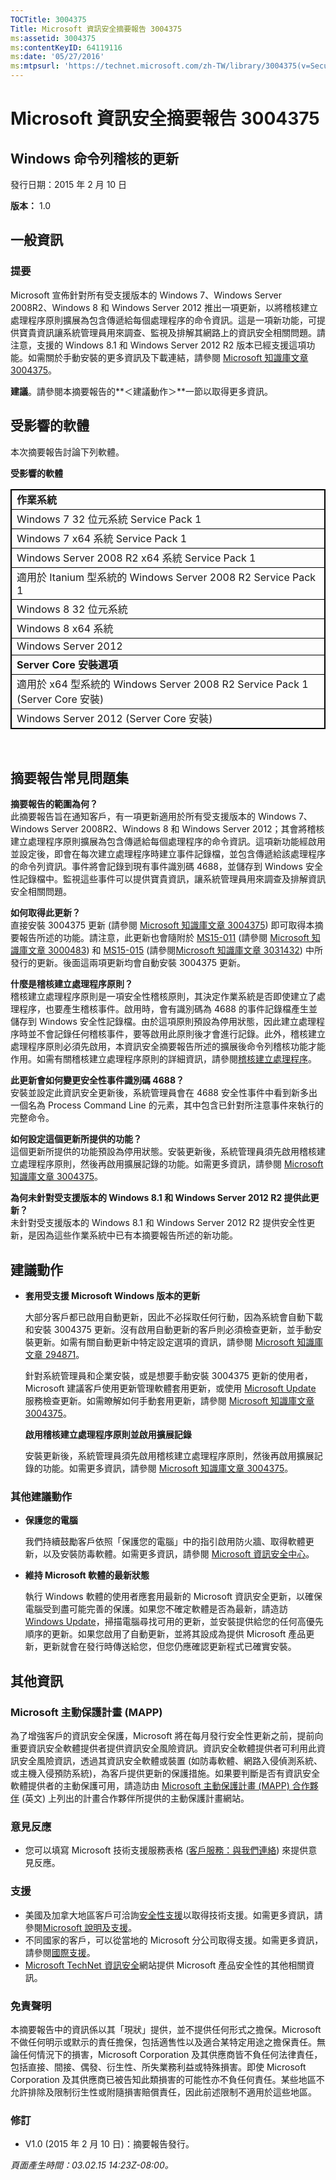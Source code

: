 ```yaml
---
TOCTitle: 3004375
Title: Microsoft 資訊安全摘要報告 3004375
ms:assetid: 3004375
ms:contentKeyID: 64119116
ms:date: '05/27/2016'
ms:mtpsurl: 'https://technet.microsoft.com/zh-TW/library/3004375(v=Security.10)'
---
```


Microsoft 資訊安全摘要報告 3004375
==================================

Windows 命令列稽核的更新
------------------------

發行日期：2015 年 2 月 10 日

**版本：** 1.0

一般資訊
--------

### 提要

Microsoft 宣佈針對所有受支援版本的 Windows 7、Windows Server 2008R2、Windows 8 和 Windows Server 2012 推出一項更新，以將稽核建立處理程序原則擴展為包含傳遞給每個處理程序的命令資訊。這是一項新功能，可提供寶貴資訊讓系統管理員用來調查、監視及排解其網路上的資訊安全相關問題。請注意，支援的 Windows 8.1 和 Windows Server 2012 R2 版本已經支援這項功能。如需關於手動安裝的更多資訊及下載連結，請參閱 [Microsoft 知識庫文章 3004375](https://support.microsoft.com/kb/3004375/zh-tw)。

**建議**。請參閱本摘要報告的**＜建議動作＞**一節以取得更多資訊。

受影響的軟體
------------

<span id="sectionToggle0"></span>
本次摘要報告討論下列軟體。

**受影響的軟體**

 
<table style="border:1px solid black;">
<colgroup>
<col width="100%" />
</colgroup>
<tbody>
<tr class="odd">
<td style="border:1px solid black;"><strong>作業系統</strong></td>
</tr>
<tr class="even">
<td style="border:1px solid black;">Windows 7 32 位元系統 Service Pack 1</td>
</tr>
<tr class="odd">
<td style="border:1px solid black;">Windows 7 x64 系統 Service Pack 1</td>
</tr>
<tr class="even">
<td style="border:1px solid black;">Windows Server 2008 R2 x64 系統 Service Pack 1</td>
</tr>
<tr class="odd">
<td style="border:1px solid black;">適用於 Itanium 型系統的 Windows Server 2008 R2 Service Pack 1</td>
</tr>
<tr class="even">
<td style="border:1px solid black;">Windows 8 32 位元系統</td>
</tr>
<tr class="odd">
<td style="border:1px solid black;">Windows 8 x64 系統</td>
</tr>
<tr class="even">
<td style="border:1px solid black;">Windows Server 2012</td>
</tr>
<tr class="odd">
<td style="border:1px solid black;"><strong>Server Core 安裝選項</strong></td>
</tr>
<tr class="even">
<td style="border:1px solid black;">適用於 x64 型系統的 Windows Server 2008 R2 Service Pack 1 (Server Core 安裝)</td>
</tr>
<tr class="odd">
<td style="border:1px solid black;">Windows Server 2012 (Server Core 安裝)</td>
</tr>
</tbody>
</table>
  
 
  
摘要報告常見問題集  
------------------
  
<span id="sectionToggle1"></span>
**摘要報告的範圍為何？**  
此摘要報告旨在通知客戶，有一項更新適用於所有受支援版本的 Windows 7、Windows Server 2008R2、Windows 8 和 Windows Server 2012；其會將稽核建立處理程序原則擴展為包含傳遞給每個處理程序的命令資訊。這項新功能經啟用並設定後，即會在每次建立處理程序時建立事件記錄檔，並包含傳遞給該處理程序的命令列資訊。事件將會記錄到現有事件識別碼 4688，並儲存到 Windows 安全性記錄檔中。監視這些事件可以提供寶貴資訊，讓系統管理員用來調查及排解資訊安全相關問題。
  
**如何取得此更新？**  
直接安裝 3004375 更新 (請參閱 [Microsoft 知識庫文章 3004375](https://support.microsoft.com/kb/3004375/zh-tw)) 即可取得本摘要報告所述的功能。請注意，此更新也會隨附於 [MS15-011](http://go.microsoft.com/fwlink/?linkid=525536) (請參閱 [Microsoft 知識庫文章 3000483](http://support.microsoft.com/kb/3000483/zh-tw)) 和 [MS15-015](http://go.microsoft.com/fwlink/?linkid=525538) (請參閱[Microsoft 知識庫文章 3031432](http://support.microsoft.com/kb/3031432/zh-tw)) 中所發行的更新。後面這兩項更新均會自動安裝 3004375 更新。
  
**什麼是稽核建立處理程序原則？**   
稽核建立處理程序原則是一項安全性稽核原則，其決定作業系統是否即使建立了處理程序，也要產生稽核事件。啟用時，會有識別碼為 4688 的事件記錄檔產生並儲存到 Windows 安全性記錄檔。由於這項原則預設為停用狀態，因此建立處理程序時並不會記錄任何稽核事件，要等啟用此原則後才會進行記錄。此外，稽核建立處理程序原則必須先啟用，本資訊安全摘要報告所述的擴展後命令列稽核功能才能作用。如需有關稽核建立處理程序原則的詳細資訊，請參閱[稽核建立處理程序](https://technet.microsoft.com/zh-tw/library/dd941613(v=ws.10).aspx)。
  
**此更新會如何變更安全性事件識別碼 4688？**   
安裝並設定此資訊安全更新後，系統管理員會在 4688 安全性事件中看到新多出一個名為 Process Command Line 的元素，其中包含已針對所注意事件來執行的完整命令。
  
**如何設定這個更新所提供的功能？**   
這個更新所提供的功能預設為停用狀態。安裝更新後，系統管理員須先啟用稽核建立處理程序原則，然後再啟用擴展記錄的功能。如需更多資訊，請參閱 [Microsoft 知識庫文章 3004375](https://support.microsoft.com/kb/3004375/zh-tw)。
  
**為何未針對受支援版本的 Windows 8.1 和 Windows Server 2012 R2 提供此更新？**   
未針對受支援版本的 Windows 8.1 和 Windows Server 2012 R2 提供安全性更新，是因為這些作業系統中已有本摘要報告所述的新功能。
  
建議動作  
--------
  
<span id="sectionToggle2"></span>
-   **套用受支援 Microsoft Windows 版本的更新**
  
    大部分客戶都已啟用自動更新，因此不必採取任何行動，因為系統會自動下載和安裝 3004375 更新。沒有啟用自動更新的客戶則必須檢查更新，並手動安裝更新。如需有關自動更新中特定設定選項的資訊，請參閱 [Microsoft 知識庫文章 294871](https://support.microsoft.com/kb/294871/zh-tw)。
  
    針對系統管理員和企業安裝，或是想要手動安裝 3004375 更新的使用者，Microsoft 建議客戶使用更新管理軟體套用更新，或使用 [Microsoft Update](http://www.cve.mitre.org/cgi-bin/cvename.cgi?linkid=40747) 服務檢查更新。如需瞭解如何手動套用更新，請參閱 [Microsoft 知識庫文章 3004375](https://support.microsoft.com/kb/3004375/zh-tw)。
  
    **啟用稽核建立處理程序原則並啟用擴展記錄**
  
    安裝更新後，系統管理員須先啟用稽核建立處理程序原則，然後再啟用擴展記錄的功能。如需更多資訊，請參閱 [Microsoft 知識庫文章 3004375](https://support.microsoft.com/kb/3004375/zh-tw)。
  
### 其他建議動作
  
-   **保護您的電腦**
  
    我們持續鼓勵客戶依照「保護您的電腦」中的指引啟用防火牆、取得軟體更新，以及安裝防毒軟體。如需更多資訊，請參閱 [Microsoft 資訊安全中心](http://www.microsoft.com/security/default.aspx)。
  
-   **維持 Microsoft 軟體的最新狀態**
  
    執行 Windows 軟體的使用者應套用最新的 Microsoft 資訊安全更新，以確保電腦受到盡可能完善的保護。如果您不確定軟體是否為最新，請造訪 [Windows Update](http://update.microsoft.com/microsoftupdate/v6/vistadefault.aspx?ln=zh-tw)，掃描電腦尋找可用的更新，並安裝提供給您的任何高優先順序的更新。如果您啟用了自動更新，並將其設成為提供 Microsoft 產品更新，更新就會在發行時傳送給您，但您仍應確認更新程式已確實安裝。
  
其他資訊  
--------
  
<span id="sectionToggle3"></span>
### Microsoft 主動保護計畫 (MAPP)
  
為了增強客戶的資訊安全保護，Microsoft 將在每月發行安全性更新之前，提前向重要資訊安全軟體提供者提供資訊安全風險資訊。資訊安全軟體提供者可利用此資訊安全風險資訊，透過其資訊安全軟體或裝置 (如防毒軟體、網路入侵偵測系統、或主機入侵預防系統)，為客戶提供更新的保護措施。如果要判斷是否有資訊安全軟體提供者的主動保護可用，請造訪由 [Microsoft 主動保護計畫 (MAPP) 合作夥伴](http://technet.microsoft.com/zh-tw/security/dn467918) (英文) 上列出的計畫合作夥伴所提供的主動保護計畫網站。
  
### 意見反應
  
-   您可以填寫 Microsoft 技術支援服務表格 ([客戶服務：與我們連絡](http://support.microsoft.com/kb/?scid=sw;en;1257&amp;showpage=1&amp;ws=technet&amp;sd=tech)) 來提供意見反應。
  
### 支援
  
-   美國及加拿大地區客戶可洽詢[安全性支援](http://go.microsoft.com/fwlink/?linkid=21131)以取得技術支援。如需更多資訊，請參閱[Microsoft 說明及支援](http://support.microsoft.com/?ln=zh-tw)。  
-   不同國家的客戶，可以從當地的 Microsoft 分公司取得支援。如需更多資訊，請參閱[國際支援](http://go.microsoft.com/fwlink/?linkid=21155)。  
-   [Microsoft TechNet 資訊安全](http://technet.microsoft.com/zh-tw/security/default.aspx)網站提供 Microsoft 產品安全性的其他相關資訊。
  
### 免責聲明
  
本摘要報告中的資訊係以其「現狀」提供，並不提供任何形式之擔保。Microsoft 不做任何明示或默示的責任擔保，包括適售性以及適合某特定用途之擔保責任。無論任何情況下的損害，Microsoft Corporation 及其供應商皆不負任何法律責任，包括直接、間接、偶發、衍生性、所失業務利益或特殊損害。即使 Microsoft Corporation 及其供應商已被告知此類損害的可能性亦不負任何責任。某些地區不允許排除及限制衍生性或附隨損害賠償責任，因此前述限制不適用於這些地區。
  
### 修訂
  
-   V1.0 (2015 年 2 月 10 日)：摘要報告發行。
  
*頁面產生時間：03.02.15 14:23Z-08:00。*
